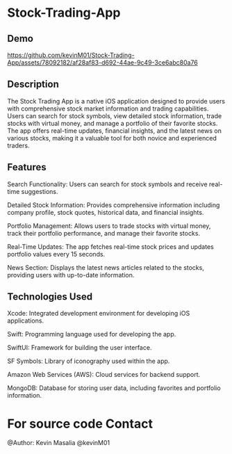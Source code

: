 # Stock-Trading-App

## Demo



https://github.com/kevinM01/Stock-Trading-App/assets/78092182/af28af83-d692-44ae-9c49-3ce6abc80a76





## Description
The Stock Trading App is a native iOS application designed to provide users with comprehensive stock market information and trading capabilities. Users can search for stock symbols, view detailed stock information, trade stocks with virtual money, and manage a portfolio of their favorite stocks. The app offers real-time updates, financial insights, and the latest news on various stocks, making it a valuable tool for both novice and experienced traders.

## Features

Search Functionality: Users can search for stock symbols and receive real-time suggestions.

Detailed Stock Information: Provides comprehensive information including company profile, stock quotes, historical data, and financial insights.

Portfolio Management: Allows users to trade stocks with virtual money, track their portfolio performance, and manage their favorite stocks.

Real-Time Updates: The app fetches real-time stock prices and updates portfolio values every 15 seconds.

News Section: Displays the latest news articles related to the stocks, providing users with up-to-date information.

## Technologies Used

Xcode: Integrated development environment for developing iOS applications.

Swift: Programming language used for developing the app.

SwiftUI: Framework for building the user interface.

SF Symbols: Library of iconography used within the app.

Amazon Web Services (AWS): Cloud services for backend support.

MongoDB: Database for storing user data, including favorites and portfolio information.

# For source code Contact
@Author: Kevin Masalia @kevinM01

